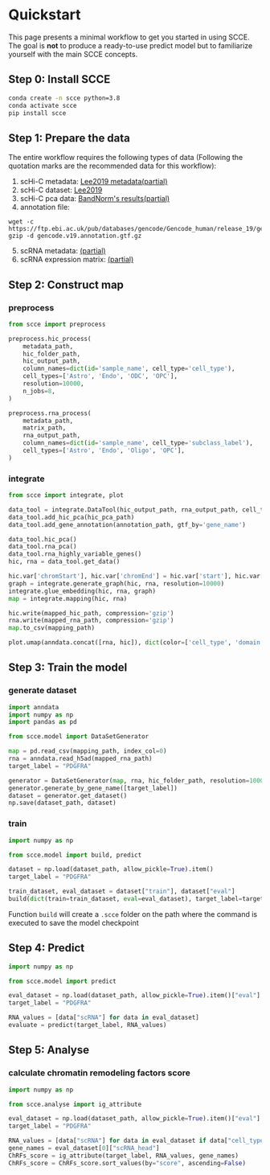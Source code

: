 # Quickstart

This page presents a minimal workflow to get you started in using SCCE. The goal is **not** to produce a ready-to-use predict model but to familiarize yourself with the main SCCE concepts.

## Step 0: Install SCCE

```bash
conda create -n scce python=3.8
conda activate scce
pip install scce
```

## Step 1: Prepare the data

The entire workflow requires the following types of data (Following the quotation marks are the recommended data for this workflow):
1. scHi-C metadata: [Lee2019 metadata(partial)](https://github.com/LMH0066/SEE/tree/master/tests/data/hic/metadata.csv)
2. scHi-C dataset: [Lee2019](https://salkinstitute.app.box.com/s/fp63a4j36m5k255dhje3zcj5kfuzkyj1/folder/82405563291)
3. scHi-C pca data: [BandNorm's results(partial)](https://github.com/LMH0066/SEE/tree/master/tests/data/other/hic_pca.csv)
4. annotation file:
```
wget -c https://ftp.ebi.ac.uk/pub/databases/gencode/Gencode_human/release_19/gencode.v19.annotation.gtf.gz
gzip -d gencode.v19.annotation.gtf.gz
``` 
5. scRNA metadata: [(partial)](https://github.com/LMH0066/SEE/tree/master/tests/data/rna/metadata.csv)
6. scRNA expression matrix: [(partial)](https://github.com/LMH0066/SEE/tree/master/tests/data/rna/matrix.csv)

## Step 2: Construct map

### preprocess
```python
from scce import preprocess

preprocess.hic_process(
    metadata_path,
    hic_folder_path,
    hic_output_path,
    column_names=dict(id='sample_name', cell_type='cell_type'),
    cell_types=['Astro', 'Endo', 'ODC', 'OPC'],
    resolution=10000,
    n_jobs=8,
)

preprocess.rna_process(
    metadata_path,
    matrix_path,
    rna_output_path,
    column_names=dict(id='sample_name', cell_type='subclass_label'),
    cell_types=['Astro', 'Endo', 'Oligo', 'OPC'],
)
```

### integrate
```python
from scce import integrate, plot

data_tool = integrate.DataTool(hic_output_path, rna_output_path, cell_types=['Astro', 'Endo', 'Oligo', 'ODC', 'OPC'])
data_tool.add_hic_pca(hic_pca_path)
data_tool.add_gene_annotation(annotation_path, gtf_by='gene_name')

data_tool.hic_pca()
data_tool.rna_pca()
data_tool.rna_highly_variable_genes()
hic, rna = data_tool.get_data()

hic.var['chromStart'], hic.var['chromEnd'] = hic.var['start'], hic.var['end']
graph = integrate.generate_graph(hic, rna, resolution=10000)
integrate.glue_embedding(hic, rna, graph)
map = integrate.mapping(hic, rna)

hic.write(mapped_hic_path, compression='gzip')
rna.write(mapped_rna_path, compression='gzip')
map.to_csv(mapping_path)

plot.umap(anndata.concat([rna, hic]), dict(color=['cell_type', 'domain']))
```

## Step 3: Train the model

### generate dataset
```python
import anndata
import numpy as np
import pandas as pd

from scce.model import DataSetGenerator

map = pd.read_csv(mapping_path, index_col=0)
rna = anndata.read_h5ad(mapped_rna_path)
target_label = "PDGFRA"

generator = DataSetGenerator(map, rna, hic_folder_path, resolution=10000)
generator.generate_by_gene_name([target_label])
dataset = generator.get_dataset()
np.save(dataset_path, dataset)
```

### train
```python
import numpy as np

from scce.model import build, predict

dataset = np.load(dataset_path, allow_pickle=True).item()
target_label = "PDGFRA"

train_dataset, eval_dataset = dataset["train"], dataset["eval"]
build(dict(train=train_dataset, eval=eval_dataset), target_label=target_label)
```
Function `build` will create a `.scce` folder on the path where the command is executed to save the model checkpoint

## Step 4: Predict

```python
import numpy as np

from scce.model import predict

eval_dataset = np.load(dataset_path, allow_pickle=True).item()["eval"]
target_label = "PDGFRA"

RNA_values = [data["scRNA"] for data in eval_dataset]
evaluate = predict(target_label, RNA_values)
```

## Step 5: Analyse

### calculate chromatin remodeling factors score
```python
import numpy as np

from scce.analyse import ig_attribute

eval_dataset = np.load(dataset_path, allow_pickle=True).item()["eval"]
target_label = "PDGFRA"

RNA_values = [data["scRNA"] for data in eval_dataset if data["cell_type"] == "OPC"]
gene_names = eval_dataset[0]["scRNA_head"]
ChRFs_score = ig_attribute(target_label, RNA_values, gene_names)
ChRFs_score = ChRFs_score.sort_values(by="score", ascending=False)
```
